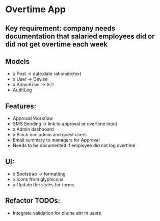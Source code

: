 # Overtime App

## Key requirement: company needs documentation that salaried employees did or did not get overtime each week

## Models
- x Post -> date:date rationale:text
- x User -> Devise
- x AdminUser -> STI
- AuditLog

## Features:
- Approval Workflow
- SMS Sending -> link to approval or overtime input
- x Admin dashboard
- x Block non admin and guest users
- Email summary to managers for Approval
- Needs to be documented if employee did not log overtime

## UI:
- x Bootstrap -> formatting
- x Icons from glyphicons
- x Update the styles for forms

## Refactor TODOs:
- Integrate validation for phone attr in users
